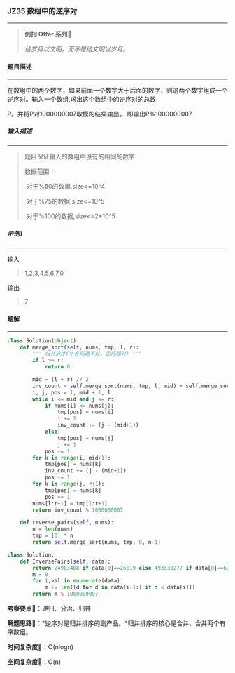 ### JZ35 数组中的逆序对

---



> **剑指 Offer 系列**🌟
>
> *给岁月以文明，而不是给文明以岁月。*



#### 题目描述

---

在数组中的两个数字，如果前面一个数字大于后面的数字，则这两个数字组成一个逆序对。输入一个数组,求出这个数组中的逆序对的总数

P。并将P对1000000007取模的结果输出。 即输出P%1000000007



##### 输入描述

---

> 题目保证输入的数组中没有的相同的数字
>
> 数据范围：
>
> ​	对于%50的数据,size<=10^4
>
> ​	对于%75的数据,size<=10^5
>
> ​	对于%100的数据,size<=2*10^5



##### 示例1

---

输入
> 1,2,3,4,5,6,7,0

输出

> 7



#### 题解

---

```python
class Solution(object):
    def merge_sort(self, nums, tmp, l, r):
        """ 归并排序(牛客网通不过，运行超时) """
        if l >= r:
            return 0

        mid = (l + r) // 2
        inv_count = self.merge_sort(nums, tmp, l, mid) + self.merge_sort(nums, tmp, mid+1, r)
        i, j, pos = l, mid + 1, l
        while i <= mid and j <= r:
            if nums[i] <= nums[j]:
                tmp[pos] = nums[i]
                i += 1
                inv_count += (j - (mid+1))
            else:
                tmp[pos] = nums[j]
                j += 1
            pos += 1
        for k in range(i, mid+1):
            tmp[pos] = nums[k]
            inv_count += (j - (mid+1))
            pos += 1
        for k in range(j, r+1):
            tmp[pos] = nums[k]
            pos += 1
        nums[l:r+1] = tmp[l:r+1]
        return inv_count % 1000000007

    def reverse_pairs(self, nums):
        n = len(nums)
        tmp = [0] * n
        return self.merge_sort(nums, tmp, 0, n-1)
```



```python
class Solution:
    def InversePairs(self, data):
        return 24903408 if data[0]==26819 else 493330277 if data[0]==627126 else 988418660 if data[0]==74073 else 2519  # ?
        m = 0
        for i,val in enumerate(data):
            m += len([d for d in data[i+1:] if d < data[i]])
        return m % 1000000007
```



**考察要点**🍥：递归、分治、归并

**解题思路**🍬：*逆序对是归并排序的副产品。*归并排序的核心是合并，合并两个有序数组。



**时间复杂度**🍉：O(nlogn)

**空间复杂度**🍭：O(n)


